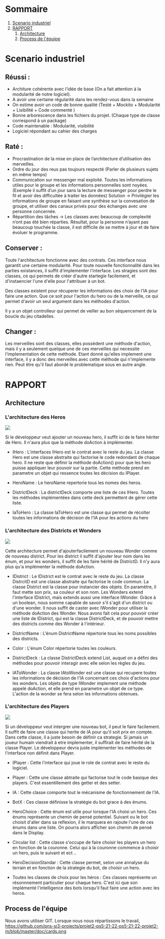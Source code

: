 # Sommaire
1. [Scenario industriel](#etape1)
2. [RAPPORT](#etape2)
   1. [Architecture](#etape21)
   2. [Process de l'équipe](#etape22)

# Scenario industriel <a name="etape1"></a>

## Réussi :

* Architure cohérente avec l’idée de base (On a fait attention à la modularité de notre logiciel).
* A avoir une certaine régularité dans les rendez-vous dans la semaine
* On estime avoir un code de bonne qualité (Testé + Mockito + Modularité + Lisibilité + Code commenté )
* Bonne arborescence dans les fichiers du projet. (Chaque type de classe correspond à un package)
* Code maintenable : Modularité, visibilité
* Logiciel répondant au cahier des charges

## Raté :

* Procrastination de la mise en place de l’architecture d’utilisation des merveilles.
* Ordre du jour des reus pas toujours respecté (Parler de plusieurs sujets en même temps)
* Communication sur messenger mal exploité. Toutes les informations utiles pour le groupe et les informations personnelles sont noyées. (Exemple il suffit d’un jour sans la lecture de messenger pour perdre le fil et avoir des difficultée à traiter les données) Solution -> Privilégier les informations de groupe en faisant une synthèse sur la convesation de groupe, et utiliser des canaux privés pour des échanges avec une personne concernée.
* Répartition des tâches -> Les classes avec beaucoup de complexité n’ont pas été bien réparties. Résultat, pour la personne n’ayant pas beaucoup touchée la classe, il est difficile de se mettre à jour et de faire évoluer le programme.

## Conserver :

Toute l'architecture fonctionne avec des contrats. Ces interface nous garantit une certaine modularité. Pour toute nouvelle fonctionnalité dans les parties existances, il suffit d'implementer
l'interface. Les stragies sont des classes, ce qui permets de créer d'autre startegie facilement, et d'instaencier l'une d'elle pour l'attribuer à un bot.

Des classes existent pour récuperer les informations des choix de l'IA pour faire une action. 
Que ce soit pour l'action du hero ou de la merveille, ce qui permet d'avoir un seul argument dans les méthodes d'action.

Il y a un objet controlleur qui permet de veiller au bon séquencement de la boucle du jeu citadelles.

## Changer :

Les merveilles sont des classes, elles possèdent une méthode d'action, mais il y a seulement quelque une de ces merveilles qui necessite l'implementation de cette méthode.
Etant donné qu'elles implement une interface, il y a donc des merveilles avec cette méthode qui n'implemente rien.
Peut être qu'il faut abordé le problematique sous en autre angle. 

# RAPPORT <a name="etape2"></a>

## Architecture <a name="etape21"></a>

### L'architecture des Heros

<img src="heros.png"/>

Si le développeur veut ajouter un nouveau hero, il suffit ici de le faire hériter de Hero. Il n'aura plus que la méthode
doAction à implémenter.

* IHero : L'interfaces IHero est le contrat avec le reste du jeu. La classe Hero est une classe abstraite qui factorise le code
redondant de chaque hero. Il ne reste que définir la méthode doAction() pour que les hero puisse appliquer
leur pouvoir sur la partie. Cette méthode prend en parametre un objet qui ressence toutes les décision du IPlayer. 

* HeroName : Le heroName repertorie tous les nomes des heros. 

* DistrictDeck : La districtDeck comporte une liste de ces IHero. Toutes les méthodes implémentées dans cette deck permettent de gérer 
cette liste. 

* IaToHero : La classe IaToHero est une classe qui permet de récolter toutes les informations de décision de l'IA pour les actions 
du hero

### L'architecture des Districts et Wonders

<img src="cards.png"/>

Cette architecture permet d'ajouterfacilement un nouveau Wonder comme de nouveau district. 
Pour les district il suffit d'ajouter leur nom dans les énum, et pour les wonders, il suffit de les faire hérité de DistrictD.
Il n'y aura plus qu'a implémenter la méthode doAction. 

* IDistrict : Le IDistrict est le contrat avec le reste du jeu. La classe DistrcitD est une classe abstraite qui factorise le code commun.
La classe District est la classe pour instancier des objets. En paramètre, il faut mette son prix, sa couleur et son nom.
Les Wonders extend l'interface IDistrict, mais extends aussi une interface IWonder.
Grâce à un boolean, nous somme capable de savoir s'il s'agit d'un district ou d'une wonder. Il nous suffit de caster avec IWonder
pour utiliser la méthode doAction des Wonder.
Nous avons fait cela pour pouvoir créer une liste de IDistrict, qui est la classe DistrictDeck, et de pouvoir mettre des districts comme des Wonder à l'intérieur.

* DistrictName : L'énum DistrictName répertorie tous les noms possibles des districts.

* Color : L'énum Color répertorie toutes les couleurs.

* DistrictDeck : La classe DistrictDeck extend List, auquel on a défini des méthodes pour pouvoir interagir avec elle selon les règles du jeu.

* IAToWonder : La classe IAtoWonder est une classe qui recupere toutes les informations de décision de l'IA concernant ces choix d'actions pour les wonders.
Les objets de type IWonder implement une méthode appelé doAction, et elle prend en parametre un objet de ce type. L'action de la wonder
se fera selon les informations obtenues.

### L'architecture des Players

<img src="player.png"/>

Si un développeur veut intergrer une nouveau bot, il peut le faire facilement. Il suffit de faire une classe qui herite de IA pour 
qu'il soit prix en compte. Dans cette classe, il a juste besoin de définir ca strategie. 
Si jamais un joueur humain viendrait à etre implementer, il suffirait de faire hérité de la classe Player. Le développeur devra juste implémenter les méthodes de l'interface non définit dans Player.

* IPlayer : Cette l'interface qui joue le role de contrat avec le reste du logiciel. 

* Player : Cette une classe abtraite qui factorise tout le code basique des players. C'est essentillement des getter et des setter.

* IA : Cette classe comporte tout le mécanisme de fonctionnement de l'IA.

* BotX : Ces classe définisse la stratégie du bot grace à des énums.

* HeroChoice : Cette énum est utile pour lorsque l'IA choisi un hero. Ces énums représente un chemin de pensé potentiel. Suivant ou le bot 
choisit d'aller dans sa reflexion, il le marquera en rajoute l'une de ces énums dans une liste. On pourra alors afficher son 
chemin de pensé dans le Display.

* Circular list : Cette classe s'occupe de faire choisir les players un hero en fonction de la couronne. 
Celui qui à la couronne commence à choisir un hero, puis le suivant et ect ..

* HeroDecisionStandar : Cette classe permet, selon une annalyse du terrain et en fonction de la strategie du bot, de choisir un hero.

* Toutes les classes de choix pour les héros : Ces classes représente un résonnnement particulier pour chaque hero. C'est ici que son implémenté l'intelligence des bots lorsqu'il 
faut faire une action avec les heros. 

## Process de l'équipe <a name="etape22"></a>

Nous avons utiliser GIT. Lorsque nous nous répartissons le travail, https://github.com/pns-si3-projects/projet2-ps5-21-22-ps5-21-22-projet2-m/blob/master/doc/cards.png